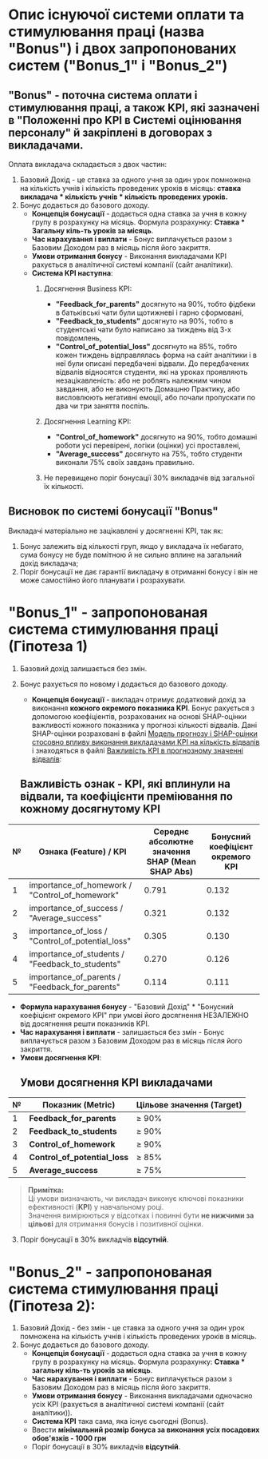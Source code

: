 # Опис існуючої системи оплати та стимулювання праці (назва "Bonus") і двох запропонованих систем ("Bonus_1" i "Bonus_2") 

## "Bonus" - поточна система оплати і стимулювання праці, а також KPI, які зазначені в "Положенні про KPI в Системі оцінювання персоналу" й закріплені в договорах з викладачами.

Оплата викладача складається з двох частин: 
1) Базовий Дохід - це ставка за одного учня за один урок помножена на кількість учнів і кількість проведених уроків в місяць: **ставка викладача * кількість учнів * кількість проведених уроків.**
2) Бонус додається до базового доходу. 
    - **Концепція бонусації** - додається одна ставка за учня в кожну групу в розрахунку на місяць. Формула розрахунку: **Ставка * Загальну кіль-ть уроків за місяць**. 
    - **Час нарахування і виплати** - Бонус виплачується разом з Базовим Доходом раз в місяць після його закриття.
    - **Умови отримання бонусу** - Виконання викладачами KPI рахується в аналітичної системі компанії (сайт аналітики). 
    - **Система KPI наступна**:
        1) Досягнення Business KPI:
            - **"Feedback_for_parents"** досягнуто на 90%, тобто фідбеки в батьківські чати були щотижневі і гарно сформовані,
            - **"Feedback_to_students"** досягнуто на 90%, тобто в студентські чати було написано за тиждень від 3-х повідомлень,
            - **"Control_of_potential_loss"** досягнуто на 85%, тобто кожен тиждень відправлялась форма на сайт аналітики і в неї були описані передбачені відвали. До передбачених відвалів відносятся студенти, які на уроках проявляють незацікавленість: або не роблять належним чином завдання, або не виконують Домашню Практику, або висловлюють негативні емоції, або почали пропускати по два чи три заняття поспіль.
            
        2) Досягнення Learning KPI:
            - **"Control_of_homework"** досягнуто на 90%, тобто домашні роботи усі перевірені, логіки (оцінки) усі проставлені,
            - **"Average_success"** досягнуто на 75%, тобто студенти виконали 75% своїх завдань правильно.

        3) Не перевищено поріг бонусації 30% викладачів від загальної їх кількості.

## Висновок по системі бонусації "Bonus"
Викладачі матеріально не зацікавлені у досягненні KPI, так як:
1) Бонус залежить від кількості груп, якщо у викладача їх небагато, сума бонусу не буде помітною й не сильно вплине на загальний дохід викладача;
2) Поріг бонусації не дає гарантії викладачу в отриманні бонусу і він не може самостійно його планувати і розрахувати.


# "Bonus_1" - запропонованая система стимулювання праці (Гіпотеза 1)
1) Базовий дохід залишається без змін.
2) Бонус рахується по новому і додається до базового доходу. 
    - **Концепція бонусації** - викладач отримує додатковий дохід за виконання **кожного окремого показника KPI**. Бонус рахується з допомогою коефіціентів, розрахованих на основі SHAP-оцінки важливості кожного показника у прогнозі кількості відвалів. Дані SHAP-оцінки розраховані в файлі [Модель прогнозу і SHAP-оцінки стосовно впливу виконання викладачами KPI на кількість відвалів ](../src/data_analysis/random_forest_shap_analysis.py) і знаходяться в файлі [Важливість KPI в прогнозному значенні відвалів](../data/results_RandomForest/importance_loss_number_normalized.csv):

    ## Важливість ознак - KPI, які вплинули на відвали, та коефіцієнти преміювання по кожному досягнутому KPI
| №  | Ознака (Feature) / KPI          | Середнє абсолютне значення SHAP (Mean SHAP Abs) | Бонусний коефіцієнт окремого KPI |
|----|---------------------------|-----------------------------------------------|--------------------|
| 1  | importance_of_homework / "Control_of_homework"   | 0.791 | 0.132 |
| 2  | importance_of_success /  "Average_success"   | 0.321 | 0.132 |
| 3  | importance_of_loss /  "Control_of_potential_loss"     | 0.305 | 0.130 |
| 4  | importance_of_students / "Feedback_to_students"    | 0.270 | 0.126 |
| 5  | importance_of_parents  / "Feedback_for_parents"   | 0.114 | 0.111 |

   - **Формула нарахування бонусу** - "Базовий Дохід" * "Бонусний коефіцієнт окремого KPI" при умові його досягнення НЕЗАЛЕЖНО від досягнення решти показників KPI.
   - **Час нарахування і виплати** - залишається без змін - Бонус виплачується разом з Базовим Доходом раз в місяць після його закриття.
   - **Умови досягнення KPI**:
        ## Умови досягнення KPI викладачами

| №  | Показник (Metric)              | Цільове значення (Target) |
|----|--------------------------------|---------------------------|
| 1  | **Feedback_for_parents**       | ≥ 90% |
| 2  | **Feedback_to_students**       | ≥ 90% |
| 3  | **Control_of_homework**        | ≥ 90% |
| 4  | **Control_of_potential_loss**  | ≥ 85% |
| 5  | **Average_success**            | ≥ 75% |

> **Примітка:**  
> Ці умови визначають, чи викладач виконує ключові показники ефективності (**KPI**) у навчальному році.  
> Значення вимірюються у відсотках і повинні бути **не нижчими за цільові** для отримання бонусів і позитивної оцінки.

3) Поріг бонусації в 30% викладчів **відсутній**.

# "Bonus_2" - запропонованая система стимулювання праці (Гіпотеза 2):

1) Базовий Дохід - без змін - це ставка за одного учня за один урок помножена на кількість учнів і кількість проведених уроків в місяць.
2) Бонус додається до базового доходу. 
    - **Концепція бонусації** - додається одна ставка за учня в кожну групу в розрахунку на місяць. Формула розрахунку: **Ставка * загальну кіль-ть уроків за місяць**. 
    - **Час нарахування і виплати** - Бонус виплачується разом з Базовим Доходом раз в місяць після його закриття.
    - **Умови отримання бонусу** - Виконання викладачами одночасно усіх KPI (рахується в аналітичної системі компанії (сайт аналітики)).
    - **Система KPI** така сама, яка існує сьогодні (Bonus).
    - Ввести **мінімальний розмір бонуса за виконання усіх посадових обов'язків - 1000 грн**
    - Поріг бонусації в 30% викладчів **відсутній**.
